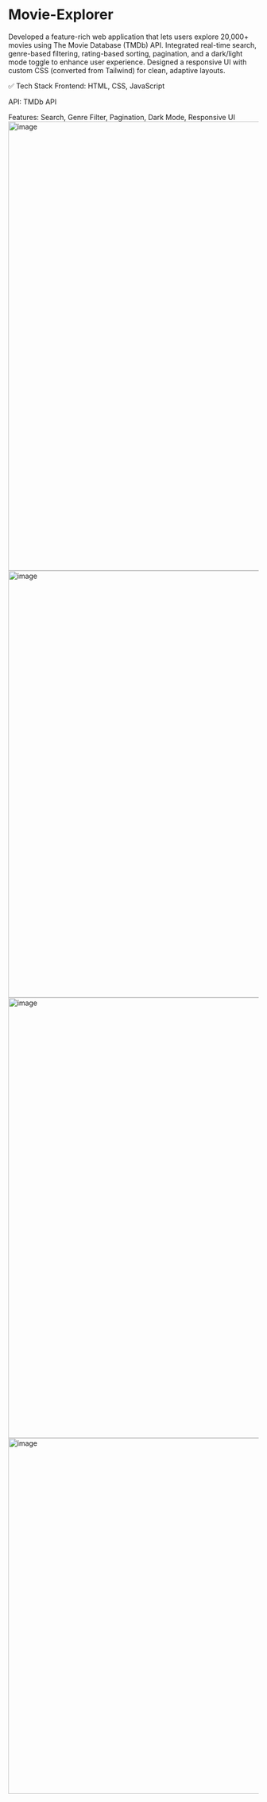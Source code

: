 # Movie-Explorer
Developed a feature-rich web application that lets users explore 20,000+ movies using The Movie Database (TMDb) API. Integrated real-time search, genre-based filtering, rating-based sorting, pagination, and a dark/light mode toggle to enhance user experience. Designed a responsive UI with custom CSS (converted from Tailwind) for clean, adaptive layouts.

✅ Tech Stack
Frontend: HTML, CSS, JavaScript

API: TMDb API

Features: Search, Genre Filter, Pagination, Dark Mode, Responsive UI
<img width="1906" height="904" alt="image" src="https://github.com/user-attachments/assets/f4a47143-5088-4229-b9fc-4d900f917fda" />
<img width="1893" height="859" alt="image" src="https://github.com/user-attachments/assets/581aac42-72dd-4b8c-b38c-0a8608fa58ef" />
<img width="1897" height="886" alt="image" src="https://github.com/user-attachments/assets/255aa605-1ead-4cdc-b51d-abd88ab075df" />
<img width="1893" height="716" alt="image" src="https://github.com/user-attachments/assets/44984b17-4eb6-4a4d-b24d-9a8b3966a696" />
